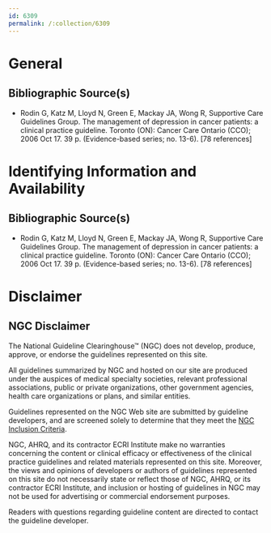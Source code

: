 ```yaml
---
id: 6309
permalink: /:collection/6309
---
```


# General

## Bibliographic Source(s)

- Rodin G, Katz M, Lloyd N, Green E, Mackay JA, Wong R, Supportive Care Guidelines Group. The management of depression in cancer patients: a clinical practice guideline. Toronto (ON): Cancer Care Ontario (CCO); 2006 Oct 17. 39 p. (Evidence-based series; no. 13-6). [78 references]

# Identifying Information and Availability

## Bibliographic Source(s)

- Rodin G, Katz M, Lloyd N, Green E, Mackay JA, Wong R, Supportive Care Guidelines Group. The management of depression in cancer patients: a clinical practice guideline. Toronto (ON): Cancer Care Ontario (CCO); 2006 Oct 17. 39 p. (Evidence-based series; no. 13-6). [78 references]

# Disclaimer

## NGC Disclaimer

The National Guideline Clearinghouse™ (NGC) does not develop, produce, approve, or endorse the guidelines represented on this site.

All guidelines summarized by NGC and hosted on our site are produced under the auspices of medical specialty societies, relevant professional associations, public or private organizations, other government agencies, health care organizations or plans, and similar entities.

Guidelines represented on the NGC Web site are submitted by guideline developers, and are screened solely to determine that they meet the [NGC Inclusion Criteria](/help-and-about/summaries/inclusion-criteria).

NGC, AHRQ, and its contractor ECRI Institute make no warranties concerning the content or clinical efficacy or effectiveness of the clinical practice guidelines and related materials represented on this site. Moreover, the views and opinions of developers or authors of guidelines represented on this site do not necessarily state or reflect those of NGC, AHRQ, or its contractor ECRI Institute, and inclusion or hosting of guidelines in NGC may not be used for advertising or commercial endorsement purposes.

Readers with questions regarding guideline content are directed to contact the guideline developer.


